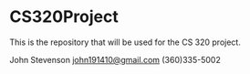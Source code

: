 # CS320Project
This is the repository that will be used for the CS 320 project.



John Stevenson
john191410@gmail.com
(360)335-5002